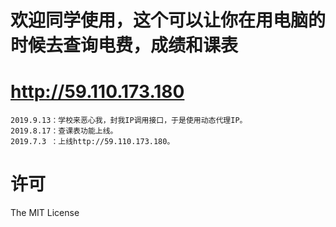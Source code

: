 #   欢迎同学使用，这个可以让你在用电脑的时候去查询电费，成绩和课表
#   http://59.110.173.180

```
2019.9.13：学校来恶心我，封我IP调用接口，于是使用动态代理IP。
2019.8.17：查课表功能上线。
2019.7.3 ：上线http://59.110.173.180。
```
# 许可
The MIT License
